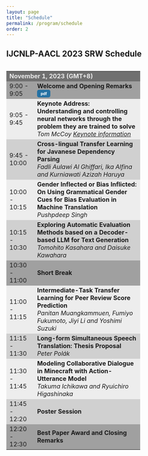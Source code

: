 ```yaml
---
layout: page
title: "Schedule"
permalink: /program/schedule
order: 2
---
```


<style>
.abs_input, .abs_input:hover {
    display: inline-block;
    width: 35px;
    height: 20px;
    background: #29ABE0;
    text-align: center;
    text-decoration: none;
    font-size: 10px;
    font-weight: bold;
    border-radius: 5px;
    color: white;
    font-weight: bold;
    line-height: 20px;
}
.pdf_input, .pdf_input:hover {
    display: inline-block;
    width: 35px;
    height: 20px;
    background: #2471A3;
    text-align: center;
    text-decoration: none;
    font-size: 10px;
    font-weight: bold;
    border-radius: 5px;
    color: white;
    font-weight: bold;
    line-height: 20px;
}
.video_input, .video_input:hover {
    display: inline-block;
    width: 45px;
    height: 20px;
    background: #1ABC9C;
    text-align: center;
    text-decoration: none;
    font-size: 10px;
    font-weight: bold;
    border-radius: 5px;
    color: white;
    font-weight: bold;
    line-height: 20px;
}
</style>

## IJCNLP-AACL 2023 SRW Schedule

<div style="float:left; width:70%; font-size: 15px;"> <table> <tbody>
<tr bgcolor="#707070"> <td colspan="2"> <font color="#e9e9e9"> <b>November 1, 2023 (GMT+8)</b> </font> </td> </tr>

<tr bgcolor="#a0a0a0">
  <td> 9:00 - 9:05 </td>
  <td> <b>Welcome and Opening Remarks </b>
  <a class='pdf_input' href="{{ site.baseurl }}/pdfs/AACL_2023_SRW_Opening_Remarks.pdf">pdf</a>
  </td>
</tr>

<tr bgcolor="#ededed">
  <td> 9:05 - 9:45 </td>
  <td> <b>Keynote Address: </b> <br>
  <b>Understanding and controlling neural networks through the problem they are trained to solve</b> <br>
  <i>Tom McCoy <a href="{{ sit.baseurl }}/program/keynote">Keynote information</a></i>
  </td>
</tr>

<tr bgcolor="#d0d0d0">
  <td> 9:45 - 10:00 </td>
  <td>
  <b>Cross-lingual Transfer Learning for Javanese Dependency Parsing</b>
  <br>
  <em>Fadli Aulawi Al Ghiffari, Ika Alfina and Kurniawati Azizah Haruya </em>
  </td>
</tr>

<tr bgcolor="#ededed">
  <td> 10:00 - 10:15 </td>
  <td>
  <b>Gender Inflected or Bias Inflicted: On Using Grammatical Gender Cues for Bias Evaluation in Machine Translation</b>
  <br>
  <em>Pushpdeep Singh</em>
  </td>
</tr>

<tr bgcolor="#d0d0d0">
  <td> 10:15 - 10:30 </td>
  <td>
  <b>Exploring Automatic Evaluation Methods based on a Decoder-based LLM for Text Generation</b>
  <br>
  <em>Tomohito Kasahara and Daisuke Kawahara</em>
  </td>
</tr>

<tr bgcolor="#a0a0a0">
  <td> 10:30 - 11:00 </td>
  <td> <b>Short Break</b> </td>
</tr>

<tr bgcolor="#ededed">
  <td> 11:00 - 11:15 </td>
  <td>
  <b>Intermediate-Task Transfer Learning for Peer Review Score Prediction</b>
  <br>
  <em>Panitan Muangkammuen, Fumiyo Fukumoto, Jiyi Li and Yoshimi Suzuki</em>
  </td>
</tr>

<tr bgcolor="#d0d0d0">
  <td> 11:15 - 11:30 </td>
  <td>
  <b>Long-form Simultaneous Speech Translation: Thesis Proposal</b>
  <br>
  <em>Peter Polák</em>
  </td>
</tr>

<tr bgcolor="#ededed">
  <td> 11:30 - 11:45 </td>
  <td>
  <b>Modeling Collaborative Dialogue in Minecraft with Action-Utterance Model</b>
  <br>
  <em>Takuma Ichikawa and Ryuichiro Higashinaka</em>
  </td>
</tr>

<tr bgcolor="#d0d0d0">
  <td> 11:45 - 12:20 </td>
  <td> <b>Poster Session</b> </td>
</tr>

<tr bgcolor="#a0a0a0">
  <td> 12:20 - 12:30 </td>
  <td> <b>Best Paper Award and Closing Remarks</b> </td>
</tr>
</tbody> </table> </div>

<br>
<br>
<br>

<script>mendeleyWebImporter = { open: function () { window.postMessage('0.523632117737538', 'https://www.softconf.com') } }</script>
